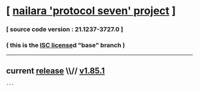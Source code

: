 
# [ [nailara 'protocol seven' project](http://nailara.network/) ]

### [ source code version : 21.1237-3727.0 ]

### ( this is the [ISC license](license)d "base" branch )
---
## current [release](https://github.com/taekiten/nailara/releases) \\\\// [v1.85.1](https://github.com/taekiten/nailara/releases/tag/v1.85.1)
    ---
